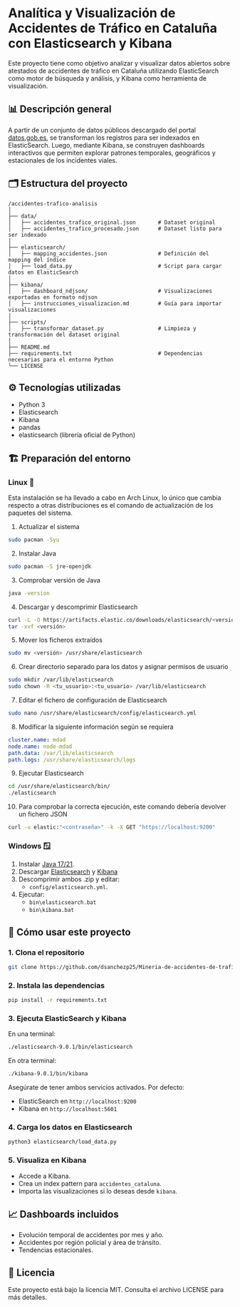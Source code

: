 
# Analítica y Visualización de Accidentes de Tráfico en Cataluña con Elasticsearch y Kibana

Este proyecto tiene como objetivo analizar y visualizar datos abiertos sobre atestados de accidentes de tráfico en Cataluña utilizando ElasticSearch como motor de búsqueda y análisis, y Kibana como herramienta de visualización.

## 📊 Descripción general

A partir de un conjunto de datos públicos descargado del portal [datos.gob.es](https://datos.gob.es/), se transforman los registros para ser indexados en ElasticSearch. Luego, mediante Kibana, se construyen dashboards interactivos que permiten explorar patrones temporales, geográficos y estacionales de los incidentes viales.

## 🗂️ Estructura del proyecto

```
/accidentes-trafico-analisis
│
├── data/                                       
│   ├── accidentes_trafico_original.json       # Dataset original 
│   ├── accidentes_trafico_procesado.json      # Dataset listo para ser indexado   
│
├── elasticsearch/
│   ├── mapping_accidentes.json                # Definición del mapping del índice
│   ├── load_data.py                           # Script para cargar datos en ElasticSearch
│
├── kibana/
│   ├── dashboard_ndjson/                      # Visualizaciones exportadas en formato ndjson
│   ├── instrucciones_visualizacion.md         # Guía para importar visualizaciones
│
├── scripts/
│   ├── transformar_dataset.py                 # Limpieza y transformación del dataset original
│
├── README.md
├── requirements.txt                           # Dependencias necesarias para el entorno Python
└── LICENSE
```

## ⚙️ Tecnologías utilizadas

- Python 3
- Elasticsearch
- Kibana
- pandas
- elasticsearch (librería oficial de Python)

## 🏗️ Preparación del entorno

### Linux 🐧
Esta instalación se ha llevado a cabo en Arch Linux, lo único que cambia respecto a otras distribuciones es el comando de actualización de los paquetes del sistema.
1. Actualizar el sistema

```bash
sudo pacman -Syu
```

2. Instalar Java
```bash
sudo pacman -S jre-openjdk
```

3. Comprobar versión de Java
```bash
java -version
```

4. Descargar y descomprimir Elasticsearch
```bash
curl -L -O https://artifacts.elastic.co/downloads/elasticsearch/<versión>
tar -xvf <versión>
```

5. Mover los ficheros extraídos
```bash
sudo mv <versión> /usr/share/elasticsearch
```

6. Crear directorio separado para los datos y asignar permisos de usuario
```bash
sudo mkdir /var/lib/elasticsearch
sudo chown -R <tu_usuario>:<tu_usuario> /var/lib/elasticsearch
```

7. Editar el fichero de configuración de Elasticsearch
```bash
sudo nano /usr/share/elasticsearch/config/elasticsearch.yml
```

8. Modificar la siguiente información según se requiera
```yaml
cluster.name: mdad
node.name: node-mdad
path.data: /var/lib/elasticsearch
path.logs: /usr/share/elasticsearch/logs
```

9. Ejecutar Elasticsearch
```bash
cd /usr/share/elasticsearch/bin/
./elasticsearch
```

10. Para comprobar la correcta ejecución, este comando debería devolver un fichero JSON
```bash
curl -u elastic:"<contraseña>" -k -X GET "https://localhost:9200"
```


### Windows 🪟

1. Instalar [Java 17/21](https://www.java.com/es/download/).
2. Descargar [Elasticsearch](https://www.elastic.co/downloads/elasticsearch) y [Kibana](https://www.elastic.co/downloads/elasticsearch)
3. Descomprimir ambos .zip y editar:
    - ```config/elasticsearch.yml```.
4. Ejecutar:
    - ```bin\elasticsearch.bat```
    - ```bin\kibana.bat```

## 🚀 Cómo usar este proyecto

### 1. Clona el repositorio

```bash
git clone https://github.com/dsanchezp25/Mineria-de-accidentes-de-trafico.git
```

### 2. Instala las dependencias

```bash
pip install -r requirements.txt
```

### 3. Ejecuta ElasticSearch y Kibana

En una terminal:
```bash
./elasticsearch-9.0.1/bin/elasticsearch
```
En otra terminal:
```bash
./kibana-9.0.1/bin/kibana
```
Asegúrate de tener ambos servicios activados. Por defecto:

- ElasticSearch en `http://localhost:9200`
- Kibana en `http://localhost:5601`

### 4. Carga los datos en Elasticsearch

```bash
python3 elasticsearch/load_data.py
```

### 5. Visualiza en Kibana

- Accede a Kibana.
- Crea un index pattern para `accidentes_cataluna`.
- Importa las visualizaciones si lo deseas desde `kibana`.

## 📈 Dashboards incluidos

- Evolución temporal de accidentes por mes y año.
- Accidentes por región policial y área de tránsito.
- Tendencias estacionales.

## 📄 Licencia

Este proyecto está bajo la licencia MIT. Consulta el archivo LICENSE para más detalles.
